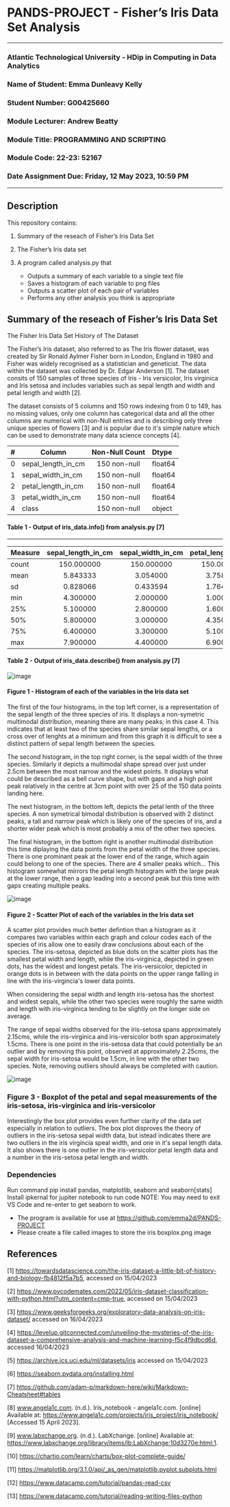# PANDS-PROJECT - Fisher’s Iris Data Set Analysis
---

### Atlantic Technological University - HDip in Computing in Data Analytics


### Name of Student:	Emma Dunleavy Kelly

### Student Number:	G00425660

### Module Lecturer:	Andrew Beatty

### Module Title:	PROGRAMMING AND SCRIPTING

### Module Code:	22-23: 52167

### Date Assignment Due:	Friday, 12 May 2023, 10:59 PM

---

## Description

This repository contains: 

  1. Summary of the reseach of Fisher’s Iris Data Set
  
  2. The Fisher’s Iris data set
  
  3. A program called analysis.py that 
     * Outputs a summary of each variable to a single text file
     * Saves a histogram of each variable to png files
     * Outputs a scatter plot of each pair of variables
     * Performs any other analysis you think is appropriate



## Summary of the reseach of Fisher’s Iris Data Set

The Fisher Iris Data Set 
History of The Dataset

The Fisher’s Iris dataset, also referred to as The Iris flower dataset, was created by Sir Ronald Aylmer Fisher born in London, England in 1980 and Fisher was widely recognised as a statistician and geneticist. The data within the dataset was collected by Dr. Edgar Anderson [1].  The dataset consits of 150 samples of three species of Iris - Iris versicolor, Iris virginica and Iris setosa and includes variables such as sepal length and width and petal length and width [2].

The dataset consists of 5 columns and 150 rows indexing from 0 to 149, has no missing values, only one column has categorical data and all the other columns are numerical with non-Null entries and is describing only three unique species of flowers [3] and is popular due to it's simple nature which can be used to demonstrate many data science concepts [4]. 


|#  |  Column            |  Non-Null Count | Dtype |
|---|------------------  |:--------------: |:----- |
|0  |  sepal_length_in_cm| 150 non-null    |float64|
|1  |  sepal_width_in_cm | 150 non-null    |float64|
|2  |  petal_length_in_cm| 150 non-null    |float64|
|3  |  petal_width_in_cm | 150 non-null    |float64|
|4  |  class             | 150 non-null    |object |

#### Table 1 - Output of iris_data.info() from analysis.py [7]

---

|Measure             |sepal_length_in_cm |sepal_width_in_cm  |petal_length_in_cm    | petal_width_in_cm |
|------              |:---:              |:---:              |:---:                 |:---:              |
|count               |     150.000000    |      150.000000   |        150.000000    |     150.000000    |
|mean                |     5.843333      |      3.054000     |        3.758667      |     1.198667      |
|sd                  |     0.828066      |      0.433594     |        1.764420      |     0.763161      |
|min                 |     4.300000      |      2.000000     |        1.000000      |     0.100000      | 
|25%                 |     5.100000      |      2.800000     |        1.600000      |     0.300000      |
|50%                 |     5.800000      |      3.000000     |        4.350000      |     1.300000      |
|75%                 |     6.400000      |      3.300000     |        5.100000      |     1.800000      |
|max                 |     7.900000      |      4.400000     |        6.900000      |     2.500000      |

#### Table 2 - Output of iris_data.describe() from analysis.py [7]

![image](https://github.com/emma2d/PANDS-PROJECT/assets/124067038/0d00a0db-2dc0-4b9b-8836-8251d51be267)
#### Figure 1 - Histogram of each of the variables in the Iris data set


The first of the four histograms, in the top left corner, is a representation of the sepal length of the three species of iris. It displays a non-symetric multimodal distribution, meaning there are many peaks; in this case 4. This indicates that at least two of the species share similar sepal lengths, or a cross over of lenghts at a minimum and from this graph it is difficult to see a distinct pattern of sepal length between the species. 

The second histogram, in the top right corner, is the sepal width of the three species. Similarly it depicts a multimodal shape spread over just under 2.5cm between the most narrow and the widest points. It displays what could be described as a bell curve shape, but with gaps and a high point peak relatively in the centre at 3cm point with over 25 of the 150 data points landing here. 

The next histogram, in the bottom left, depicts the petal lenth of the three species. A non symetrical bimodal distribution is observed with 2 distinct peaks, a tall and narrow peak which is likely one of the species of iris, and a shorter wider peak which is most probably a mix of the other two species. 

The final histogram, in the bottom right is another multimodal distribution this time diplaying the data points from the petal width of the three species. There is one prominant peak at the lower end of the range, which again could belong to one of the species. There are 4 smaller peaks which... This histogram somewhat mirrors the petal length histogram with the large peak at the lower range, then a gap leading into a second peak but this time with gaps creating multiple peaks. 

![image](https://github.com/emma2d/PANDS-PROJECT/assets/124067038/68a00563-e114-4373-a53b-4626238485bc)
#### Figure 2 - Scatter Plot of each of the variables in the Iris data set

A scatter plot provides much better defintion than a histogram as it compares two variables within each graph and colour codes each of the species of iris allow one to easily draw conclusions about each of the species. The iris-setosa, depicted as blue dots on the scatter plots has the smallest petal width and length, while the iris-virginica, depicted in green dots, has the widest and longest petals. The iris-versicolor, depicted in orange dots is in between with the data points on the upper range falling in line with the iris-virgincia's lower data points. 

When considering the sepal width and length iris-setosa has the shortest and widest sepals, while the other two species were roughly the same width and length with iris-virginica tending to be slightly on the longer side on average. 

The range of sepal widths observed for the iris-setosa spans approximately 2.15cms, while the iris-virginica and iris-versicolor both span approximately 1.5cms. There is one point in the iris-setosa data that could potentially be an outlier and by removing this point, observed at approximately 2.25cms, the sepal width for iris-setosa would be 1.5cm, in line with the other two species. Note, removing outliers should always be completed with caution. 

![image](https://github.com/emma2d/PANDS-PROJECT/assets/124067038/cd414959-06bf-419c-8d1f-a275e99c3930)
### Figure 3 - Boxplot of the petal and sepal measurements of the iris-setosa, iris-virginica and iris-versicolor

Interestingly the box plot provides even further clarity of the data set especially in relation to outliers. The box plot disproves the theory of outliers in the iris-setosa sepal width data, but istead indicates there are two outliers in the iris virgincia speal width, and one in it's sepal length data. It also shows there is one outlier in the iris-versicolor petal length data and a number in the iris-setosa petal length and width. 

### Dependencies

Run command pip install pandas, matplotlib, seaborn and seaborn[stats]
Install ipkernal for jupiter notebook to run code
NOTE: You may need to exit VS Code and re-enter to get seaborn to work.

* The program is available for use at https://github.com/emma2d/PANDS-PROJECT
* Please create a file called images to store the iris boxplox.png image
 
## References
[1] https://towardsdatascience.com/the-iris-dataset-a-little-bit-of-history-and-biology-fb4812f5a7b5, accessed on 15/04/2023

[2] https://www.pycodemates.com/2022/05/iris-dataset-classification-with-python.html?utm_content=cmp-true, accessed on 15/04/2023

[3] https://www.geeksforgeeks.org/exploratory-data-analysis-on-iris-dataset/ accessed on 16/04/2023

[4] https://levelup.gitconnected.com/unveiling-the-mysteries-of-the-iris-dataset-a-comprehensive-analysis-and-machine-learning-f5c4f9dbcd6d, accessed 16/04/2023

[5] https://archive.ics.uci.edu/ml/datasets/iris accessed on 15/04/2023

[6] https://seaborn.pydata.org/installing.html

[7] https://github.com/adam-p/markdown-here/wiki/Markdown-Cheatsheet#tables

[8] www.angela1c.com. (n.d.). Iris_notebook - angela1c.com. [online] Available at: https://www.angela1c.com/projects/iris_project/iris_notebook/ [Accessed 15 April 2023].

[9] www.labxchange.org. (n.d.). LabXchange. [online] Available at: https://www.labxchange.org/library/items/lb:LabXchange:10d3270e:html:1.

[10] https://chartio.com/learn/charts/box-plot-complete-guide/

[11] https://matplotlib.org/3.1.0/api/_as_gen/matplotlib.pyplot.subplots.html

[12] https://www.datacamp.com/tutorial/pandas-read-csv

[13] https://www.datacamp.com/tutorial/reading-writing-files-python

‌

‌
